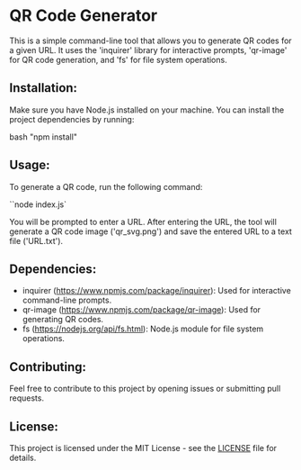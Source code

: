 # QR Code Generator

This is a simple command-line tool that allows you to generate QR codes for a given URL. It uses the 'inquirer' library for interactive prompts, 'qr-image' for QR code generation, and 'fs' for file system operations.

## Installation:

Make sure you have Node.js installed on your machine. You can install the project dependencies by running:

bash
"npm install"

## Usage:

To generate a QR code, run the following command:

``node index.js`

You will be prompted to enter a URL. After entering the URL, the tool will generate a QR code image ('qr_svg.png') and save the entered URL to a text file ('URL.txt').

## Dependencies:

- inquirer (https://www.npmjs.com/package/inquirer): Used for interactive command-line prompts.
- qr-image (https://www.npmjs.com/package/qr-image): Used for generating QR codes.
- fs (https://nodejs.org/api/fs.html): Node.js module for file system operations.

## Contributing:

Feel free to contribute to this project by opening issues or submitting pull requests.

## License:

This project is licensed under the MIT License - see the [LICENSE](LICENSE) file for details.
